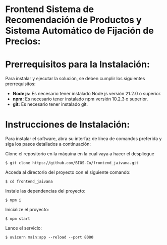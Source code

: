 # Frontend Sistema de Recomendación de Productos y Sistema Automático de Fijación de Precios:


# Prerrequisitos para la Instalación:

Para instalar y ejecutar la solución, se deben cumplir los siguientes prerrequisitos:

- **Node js:** Es necesario tener instalado Node js versión 21.2.0 o superior.
- **npm:** Es necesario tener instalado npm versión 10.2.3 o superior.
- **git:** Es necesario tener instalado git.

# Instrucciones de Instalación:

Para instalar el software, abra su interfaz de línea de comandos preferida y siga los pasos detallados a continuación:

Clone el repositorio en la máquina en la cual vaya a hacer el despliegue

```
$ git clone https://github.com/BIOS-Co/frontend_jaivana.git
```

Acceda al directorio del proyecto con el siguiente comando:

```
$ cd frontend_jaivana
```

Instale las dependencias del proyecto:

```
$ npm i
```

Inicialize el proyecto:

```
$ npm start
```


Lance el servicio:

```
$ uvicorn main:app --reload --port 8080
```

